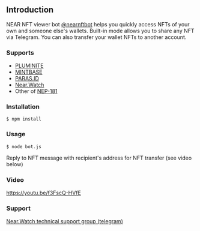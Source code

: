 ## Introduction
NEAR NFT viewer bot <a href="https://t.me/nearnftbot">@nearnftbot</a> helps you quickly access NFTs of your own and someone else's wallets. 
Built-in mode allows you to share any NFT via Telegram. 
You can also transfer your wallet NFTs to another account.

### Supports
- <a href="https://pluminite.com/#/">PLUMINITE</a>
- <a href="https://www.mintbase.io">MINTBASE</a>
- <a href="https://paras.id">PARAS.ID</a>
- <a href="https://near.watch">Near.Watch</a>
- Other of <a href="https://nomicon.io/Standards/NonFungibleToken/Enumeration.html">NEP-181</a> 

### Installation
```
$ npm install
```

### Usage
```
$ node bot.js
```

Reply to NFT message with recipient's address for NFT transfer (see video below)

### Video
https://youtu.be/f3FscQ-HVfE

### Support
<a href="https://t.me/nearwatch">Near.Watch technical support group (telegram)</a>



